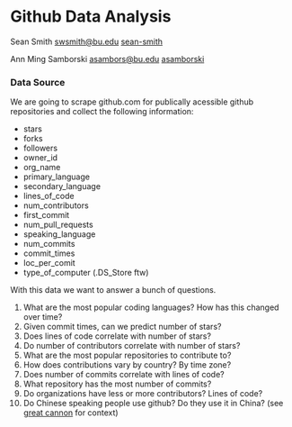 
# Github Data Analysis

Sean Smith <swsmith@bu.edu> [sean-smith](https://github.com/sean-smith)

Ann Ming Samborski <asambors@bu.edu> [asamborski](https://github.com/asamborski)

### Data Source

We are going to scrape github.com for publically acessible github repositories and collect the following information:

* stars
* forks
* followers
* owner_id
* org_name
* primary_language
* secondary_language
* lines_of_code
* num_contributors
* first_commit
* num_pull_requests
* speaking_language
* num_commits
* commit_times
* loc_per_comit
* type_of_computer (.DS_Store ftw)

With this data we want to answer a bunch of questions.

1. What are the most popular coding languages? How has this changed over time? 
2. Given commit times, can we predict number of stars? 
3. Does lines of code correlate with number of stars?
4. Do number of contributors correlate with number of stars?
5. What are the most popular repositories to contribute to?
6. How does contributions vary by country? By time zone?
7. Does number of commits correlate with lines of code?
8. What repository has the most number of commits?
9. Do organizations have less or more contributors? Lines of code?
10. Do Chinese speaking people use github? Do they use it in China? (see [great cannon](https://citizenlab.org/2015/04/chinas-great-cannon/) for context)
